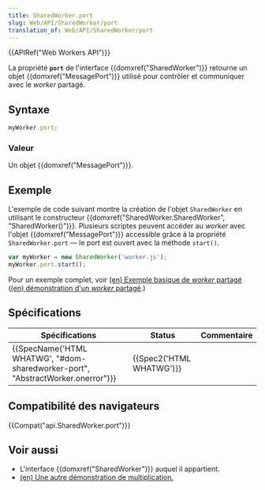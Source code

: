 ```yaml
---
title: SharedWorker.port
slug: Web/API/SharedWorker/port
translation_of: Web/API/SharedWorker/port
---
```

{{APIRef("Web Workers API")}}

La propriété **`port`** de l'interface {{domxref("SharedWorker")}} retourne un objet {{domxref("MessagePort")}} utilisé pour contrôler et communiquer avec le _worker_ partagé.

## Syntaxe

```js
myWorker.port;
```

### Valeur

Un objet {{domxref("MessagePort")}}.

## Exemple

L'exemple de code suivant montre la création de l'objet `SharedWorker` en utilisant le constructeur {{domxref("SharedWorker.SharedWorker", "SharedWorker()")}}. Plusieurs scriptes peuvent accéder au _worker_ avec l'objet {{domxref("MessagePort")}} accessible grâce à la propriété `SharedWorker.port` — le port est ouvert avec la méthode `start()`.

```js
var myWorker = new SharedWorker('worker.js');
myWorker.port.start();
```

Pour un exemple complet, voir [(en) Exemple basique de _worker_ partagé](https://github.com/mdn/simple-shared-worker) ([(en) démonstration d'un _worker_ partagé](https://mdn.github.io/simple-shared-worker/).)

## Spécifications

| Spécifications                                                                                           | Status                           | Commentaire |
| -------------------------------------------------------------------------------------------------------- | -------------------------------- | ----------- |
| {{SpecName('HTML WHATWG', "#dom-sharedworker-port", "AbstractWorker.onerror")}} | {{Spec2('HTML WHATWG')}} |             |

## Compatibilité des navigateurs

{{Compat("api.SharedWorker.port")}}

## Voir aussi

- L'interface {{domxref("SharedWorker")}} auquel il appartient.
- [(en) Une autre démonstration de multiplication.](https://anlexn.github.io/shared-worker-mdn/)

